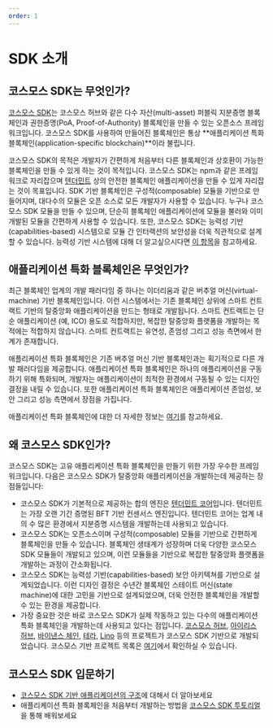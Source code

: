 ```yaml
---
order: 1
---
```


# SDK 소개

## 코스모스 SDK는 무엇인가?

[코스모스 SDK](https://github.com/cosmos/cosmos-sdk)는 코스모스 허브와 같은 다수 자산(multi-asset) 퍼블릭 지분증명 블록체인과 권한증명(PoA, Proof-of-Authority) 블록체인을 만들 수 있는 오픈소스 프레임워크입니다. 코스모스 SDK를 사용하여 만들어진 블록체인은 통상 **애플리케이션 특화 블록체인(application-specific blockchain)**이라 불립니다.

코스모스 SDK의 목적은 개발자가 간편하게 처음부터 다른 블록체인과 상호환이 가능한 블록체인을 만들 수 있게 하는 것이 목적입니다. 코스모스 SDK는 npm과 같은 프레임워크로 자리잡으며 [텐더민트](https://github.com/reapchain/reapchain-core) 상의 안전한 블록체인 애플리케이션을 만들 수 있게 자리잡는 것이 목표입니다. SDK 기반 블록체인은 구성적(composable) 모듈을 기반으로 만들어지며, 대다수의 모듈은 오픈 소스로 모든 개발자가 사용할 수 있습니다. 누구나 코스모스 SDK 모듈을 만들 수 있으며, 단순히 블록체인 애플리케이션에 모듈을 불러와 이미 개발된 모듈을 간편하게 사용할 수 있습니다. 또한, 코스모스 SDK는 능력성 기반(capabilities-based) 시스템으로 모듈 간 인터랙션의 보안성을 더욱 직관적으로 설계할 수 있습니다. 능력성 기반 시스템에 대해 더 알고싶으시다면 [이 항목](./ocap.md)을 참고하세요.

## 애플리케이션 특화 블록체인은 무엇인가?

최근 블록체인 업계의 개발 패러다임 중 하나는 이더리움과 같은 버추얼 머신(virtual-machine) 기반 블록체인입니다. 이런 시스템에서는 기존 블록체인 상위에 스마트 컨트랙트 기반의 탈중앙화 애플리케이션을 만드는 형태로 개발됩니다. 스마트 컨트랙트는 단순 애플리케이션 (예, ICO) 용도로 적합하지만, 복잡한 탈중앙화 플랫폼을 개발하는 목적에는 적합하지 않습니다. 스마트 컨트랙트는 유연성, 존엄성 그리고 성능 측면에서 한계가 존재합니다.

애플리케이션 특화 블록체인은 기존 버추얼 머신 기반 블록체인과는 획기적으로 다른 개발 패러다임을 제공합니다. 애플리케이션 특화 블록체인은 하나의 애플리케이션을 구동하기 위해 특화되며, 개발자는 애플리케이션이 최적한 환경에서 구동될 수 있는 디자인 결정을 내릴 수 있습니다. 또한 애플리케이션 특화 블록체인은 애플리케이션 존엄성, 보안 그리고 성능 측면에서 장점을 가집니다.

애플리케이션 특화 블록체인에 대한 더 자세한 정보는 [여기](./why-app-specific.md)를 참고하세요.

## 왜 코스모스 SDK인가?

코스모스 SDK는 고유 애플리케이션 특화 블록체인을 만들기 위한 가장 우수한 프레임워크입니다. 다음은 코스모스 SDK가  탈중앙화 애플리케이션을 개발하는데 제공하는 장점들입니다:

- 코스모스 SDK가 기본적으로 제공하는 합의 엔진은 [텐더민트 코어](https://github.com/reapchain/reapchain-core)입니다. 텐더민트는 가장 오랜 기간 증명된 BFT 기반 컨센서스 엔진입니다. 텐더민트 코어는 업계 내의 수 많은 환경에서 지분증명 시스템을 개발하는데 사용되고 있습니다.
- 코스모스 SDK는 오픈소스이며 구성적(composable) 모듈을 기반으로 간편하게 블록체인을 만들 수 있습니다. 블록체인 생태계가 성장하며 더욱 다양한 코스모스 SDK 모듈들이 개발되고 있으며, 이런 모듈들을 기반으로 복잡한 탈중앙화 플랫폼을 개발하는 과정이 간소화됩니다.
- 코스모스 SDK는 능력성 기반(capabilities-based) 보안 아키텍쳐를 기반으로 설계되었습니다. 이런 디자인 결정은 수년간 블록체인 스테이트 머신(state machine)에 대한 고민을 기반으로 설계되었으며, 더욱 안전한 블록체인을 개발할 수 있는 환경을 제공합니다.
- 가장 중요한 것은 바로 코스모스 SDK가 실제 작동하고 있는 다수의 애플리케이션 특화 블록체인을 개발하는데 사용되고 있다는 점입니다. [코스모스 허브](https://hub.cosmos.network), [아이리스 허브](https://irisnet.org), [바이낸스 체인](https://docs.binance.org), [테라](https://terra.money), [Lino](https://lino.network) 등의 프로젝트가 코스모스 SDK 기반으로 개발되었습니다. 코스모스 기반 프로젝트 목록은 [여기](https://cosmos.network/ecosystem)에서 확인하실 수 있습니다.

## 코스모스 SDK 입문하기

- [코스모스 SDK 기반 애플리케이션의 구조](./sdk-app-architecture.md)에 대해서 더 알아보세요
- 애플리케이션 특화 블록체인을 처음부터 개발하는 방법을 [코스모스 SDK 투토리얼](https://cosmos.network/docs/tutorial)을 통해 배워보세요
